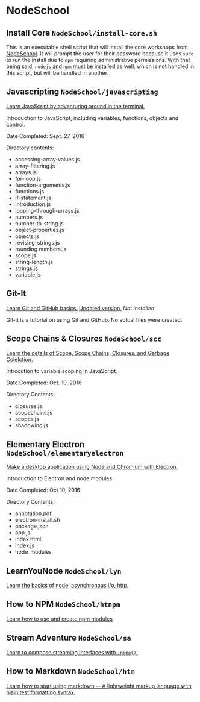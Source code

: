 # NodeSchool
## Install Core `NodeSchool/install-core.sh`
This is an executable shell script that will install the core workshops from [NodeSchool](http://nodeschool.io). It will prompt the user for their password because it uses `sudo` to run the install due to `npm` requiring administrative permissions. With that being said, `nodejs` and `npm` must be installed as well, which is not handled in this script, but will be handled in another.

## Javascripting `NodeSchool/javascripting`
[Learn JavaScript by adventuring around in the terminal.](https://github.com/sethvincent/javascripting)

Introduction to JavaScript, including variables, functions, objects and control.

Date Completed: Sept. 27, 2016

Directory contents:
* accessing-array-values.js
* array-filtering.js
* arrays.js
* for-loop.js
* function-arguments.js
* functions.js
* if-statement.js
* introduction.js
* looping-through-arrays.js
* numbers.js
* number-to-string.js
* object-properties.js
* objects.js
* revising-strings.js
* rounding numbers.js
* scope.js
* string-length.js
* strings.js
* variable.js

## Git-It
[Learn Git and GitHub basics.](https://github.com/jlord/git-it) [Updated version.](https://github.com/jlord/git-it-electron) _Not installed_

Git-it is a tutorial on using Git and GitHub. No actual files were created.

## Scope Chains & Closures `NodeSchool/scc`
[Learn the details of Scope, Scope Chains, Closures, and Garbage Colelction.](https://github.com/jesstelford/scope-chains-closures)

Introcution to variable scoping in JavaScript.

Date Completed: Oct. 10, 2016

Directory Contents:
* closures.js
* scopechains.js
* scopes.js
* shadowing.js

## Elementary Electron `NodeSchool/elementaryelectron`
[Make a desktop application using Node and Chromium with Electron.](https://github.com/maxogden/elementary-electron)

Introduction to Electron and node modules

Date Completed: Oct 10, 2016

Directory Contents:
* annotation.pdf
* electron-install.sh
* package.json
* app.js
* index.html
* index.js
* node_modules

## LearnYouNode `NodeSchool/lyn`
[Learn the basics of node: asynchronous i/o, http.](https://github.com/workshopper/learnyounode)

## How to NPM `NodeSchool/htnpm`
[Learn how to use and create npm modules](https://github.com/npm/how-to-npm)

## Stream Adventure `NodeSchool/sa`
[Learn to compose streaming interfaces with `.pipe()`.](https://github.com/workshopper/stream-adventure)

## How to Markdown `NodeSchool/htm`
[Learn how to start using markdown -- A lightweight markup language with plain test formatting syntax.](https://github.com/workshopper/how-to-markdown)